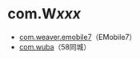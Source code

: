 # com.W*xxx*

- [com.weaver.emobile7](./com.weaver.emobile7/readme.md)（EMobile7）
- [com.wuba](./com.wuba/readme.md)（58同城）